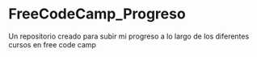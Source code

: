 # FreeCodeCamp_Progreso
Un repositorio creado para subir mi progreso a lo largo de los diferentes cursos en free code camp
